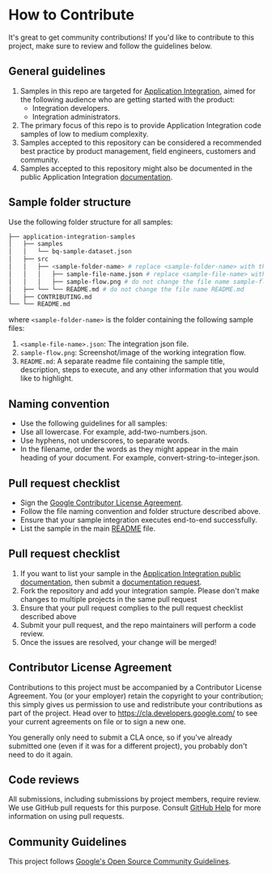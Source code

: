 # How to Contribute

It's great to get community contributions! If you'd like to contribute to this project, make sure to review and follow the guidelines below.

## General guidelines

1) Samples in this repo are targeted for [Application Integration](https://cloud.google.com/application-integration/docs/overview), aimed for the following audience who are getting started with the product:
    - Integration developers.
    - Integration administrators.
2) The primary focus of this repo is to provide Application Integration code samples of low to medium complexity. 
3) Samples accepted to this repository can be considered a recommended best practice by product management, field engineers, customers and community.
4) Samples accepted to this repository might also be documented in the public Application Integration [documentation](https://cloud.google.com/application-integration/docs/samples). 

## Sample folder structure
Use the following folder structure for all samples:

```bash
├── application-integration-samples
│   ├── samples
│   │   └── bq-sample-dataset.json
│   ├── src
│   │   ├── <sample-folder-name> # replace <sample-folder-name> with the name of the parent sample folder
│   │   │   ├── sample-file-name.json # replace <sample-file-name> with the name of the sample json file
│   │   │   ├── sample-flow.png # do not change the file name sample-flow.png
│   ├── └── └── README.md # do not change the file name README.md
│   ├── CONTRIBUTING.md
└── └── README.md
```

where `<sample-folder-name>` is the folder containing the following sample files:
1) `<sample-file-name>.json`: The integration json file.
2) `sample-flow.png`: Screenshot/image of the working integration flow.
3) `README.md`: A separate readme file containing the sample title, description, steps to execute, and any other information that you would like to highlight.

## Naming convention

- Use the following guidelines for all samples:
- Use all lowercase. For example, add-two-numbers.json.
- Use hyphens, not underscores, to separate words.
- In the filename, order the words as they might appear in the main heading of your document. For example, convert-string-to-integer.json.

## Pull request checklist

- Sign the [Google Contributor License Agreement](https://github.com/GoogleCloudPlatform/apigee-samples/blob/main/CONTRIBUTING.md#cla).
- Follow the file naming convention and folder structure described above.
- Ensure that your sample integration executes end-to-end successfully.
- List the sample in the main [README](README.md) file.

## Pull request checklist

1) If you want to list your sample in the [Application Integration public documentation](https://cloud.google.com/application-integration/docs/samples), then submit a [documentation request](https://github.com/GoogleCloudPlatform/application-integration-samples/issues/new?assignees=&labels=documentation&template=documentation-request.md).
2) Fork the repository and add your integration sample. Please don't make changes to multiple projects in the same pull request
3) Ensure that your pull request complies to the pull request checklist described above
4) Submit your pull request, and the repo maintainers will perform a code review.
5) Once the issues are resolved, your change will be merged!


## Contributor License Agreement

Contributions to this project must be accompanied by a Contributor License
Agreement. You (or your employer) retain the copyright to your contribution;
this simply gives us permission to use and redistribute your contributions as
part of the project. Head over to <https://cla.developers.google.com/> to see
your current agreements on file or to sign a new one.

You generally only need to submit a CLA once, so if you've already submitted one
(even if it was for a different project), you probably don't need to do it
again.

## Code reviews

All submissions, including submissions by project members, require review. We
use GitHub pull requests for this purpose. Consult
[GitHub Help](https://help.github.com/articles/about-pull-requests/) for more
information on using pull requests.

## Community Guidelines

This project follows [Google's Open Source Community
Guidelines](https://opensource.google.com/conduct/).